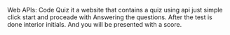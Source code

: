 Web APIs: Code Quiz
it a website that contains a quiz using api just simple click start and proceade with Answering the questions. After the test is done interior initials. And you will be presented with a score.
